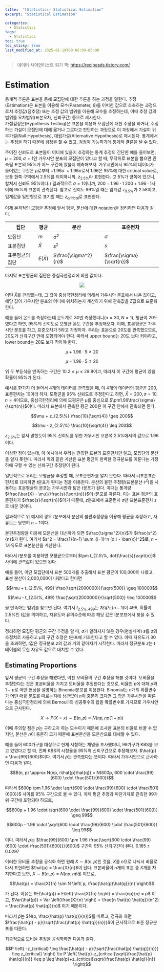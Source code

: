 ```yaml
---
title:  "[Statistics] Statistical Estimation"
excerpt: "Statistical Estimation"

categories:
  - Statistics
tags:
  - Statistics
toc: true
toc_sticky: true
last_modified_at: 2025-01-19T08:06:00-05:00
---
```


> 데이터 사이언티스트 되기 책: https://recipesds.tistory.com/

# Estimation

통계적 추론은 표본을 통해 모집단에 대한 추론을 하는 과정을 말한다. 추정(Estimation)은 표본을 이용해 모수(Parameter, $\theta$)를 
어떠한 값으로 추측하는 과정으로서 추정값(점추정) 또는 추정 값의 범위를 이용해 모수를 추정하는데, 이때 추정 값의 범위를 오차범위(표본오차, 신뢰구간) 등으로 제시한다.   
가설검정은(Hypothesis Testing)은 표본을 이용해 모집단에 대한 주장을 하거나, 주장하는 가설이 모집단에 대해 옳거나 그르다고 판단하는 과정으로 
이 과정에서 가설이 귀무가설(Null Hypothesis), 대립가설(Alternative Hypothesis)로 제시된다. 
통계에서는 추정을 하기 때문에 검정을 할 수 있고, 검정이 가능하기에 통계적 결론을 낼 수 있다. 

주어진 신뢰도로 표본들이 어디에 있을지 추정하는 통계 추정의 간단한 예를 들어보면, $\mu=200, \sigma=1$인 가우시안 분포의 모집단이 있다고 할 때, 
무작위로 표본을 뽑으면 관측될 표본의 95%가 어느 구간에 있을지 예측해보자. 가우시안에서 95%의 데이터가 들어있는 구간은 $\mu$로부터 $-1.96\sigma ~ +1.96\sigma$로서
 1.96은 95%에 대한 critical value로, 보통 한쪽 구역에서 2.5%를 의미하니까, $z_{2.5\%}$라 표현한다. (2.5%가 양쪽에 있으니, 합쳐서 신뢰도 95%이다.)
결과적으로 $\sigma=1$이니까, $200 - 1.96 \cdot 1 ~ 200 + 1.96 \cdot 1$사이에 95%의 표본이 관측된다. 참고로 신뢰도 99%일 때는 임계값 $z_{0.5\%}$가 2.58이고, 
임계값을 일반형으로 표기할 때는 $z_{critical}$로 표현한다. 

이제 본격적인 모평균 추정에 앞서 평균, 분산에 대한 notation을 정리하면 다음과 같다. 

|집단|평균|분산|표준편차|
|-|-|-|-|
|모집단|$m$|$\sigma^2$|$\sigma$|
|표본집단|$\bar{X}$|$s^2$|$s$|
|표본평균의 집단|$E(\bar{X})$|$\frac{\sigma^2}{n}$|$\frac{\sigma}{\sqrt{n}}$|

마지막 표본평균의 집단은 중심극한정리에 의한 값이다. 

<p align="center"><img src="https://github.com/user-attachments/assets/fc3ceffa-4cde-4016-a165-d58160dab99d"></p>

어떤 $\bar{X}$를 관측했는데, 그 값이 중심극한정리에 의해서 가우시안 분포에서 나온 값이고, 해당 값이 가우시안 분포의 어디에 위치하는지 계산하기 위해 관측값을 $Z$값으로 표준화 한다. 

예를 들어 온도를 측정하는데 온도계로 30번 측정했더니($n=30, N=1$), 평균이 20도 였다고 하면, 95%의 신뢰도로 모평균 온도 구간을 추정해보자. 이때, 표본평균은 가우시안 분포를 하고, 표준오차가 5라고 가정하자. 우리는 표본으로 20도를 관측했으므로, 20도가 신뢰구간 안에 포함되어야 한다. 따라서 upper bound는 20도 보다 커야하고, lower bound는 20도 보다 작아야 한다. 

$$\mu + 1.96 \cdot 5 \geq 20$$

$$\mu - 1.96 \cdot 5 \leq 20$$

위 두 부등식을 만족하는 구간은 $10.2 \leq \mu \leq 29.8$이고, 따라서 이 구간에 평균이 있을 확률이 95%가 된다. 

예시를 한가지 더 들어서 4개의 데이터를 관측했을 때, 이 4개의 데이터의 평균은 200, 표준편차는 10이라 하자. 모평균을 95% 신뢰도로 추정한다고 하면, $\bar{X}=200, \sigma=10, n=4$이므로, 중심극한정리에 의해 모평균은 $\mu$를 중심으로 $\pm1.96\frac{\sigma}{\sqrt{n}}$이다. 따라서 표본에서 관측한 평균 200은 이 구간 안에서 관측되면 된다. 

$$\mu + z_{2.5\%} \frac{10}{\sqrt{4}} \geq 200$$

$$\mu - z_{2.5\%} \frac{10}{\sqrt{4}} \leq 200$$

$z_{2.5\%}$는 앞서 말했듯이 95% 신뢰도를 위한 가우시안 오른쪽 2.5%에서의 값으로 1.96이다. 

이상한 점이 있는데, 이 예시에서 우리는 관측한 표본의 표준편차만 알고, 모집단의 분산을 알지 못한다. 
따라서 위와 같은 계산은 표본 평균이 완벽한 정규분포를 이룬다는 가정 하에 구할 수 있는 신뢰구간 추정량이 된다. 

일반적으로 우리는 모평균을 추정할 때, 모표준편차를 알지 못한다. 따라서 $s$(표본표준편차)로 대치하면 $t$분포가 된다는 점을 이용한다. 
분산의 불편 추정량(표본분산 $s^2$)을 사용하는 표본평균의 분포는 가우시안과 닯은 $t$분포가 된다. 
이때는 통계량 $\frac{\bar{X} - \mu}{\frac{s}{\sqrt{n}}}$이 $t$분포를 따른다. 이는 표본 평균의 표준편차가 $\frac{s}{\sqrt{n}}$이기 때문에, $z$분포에서 표준편차 $\sigma$만 표본표준편차 $s$로 바꾼 것이다. 

결과적으로 위 예시의 경우  $t$분포에서 분산의 불편추정량을 이용해 평균을 추정하고, 자유도는 당연히 $n-1$이다. 

불편추정량을 이용해 모분산을 대신하게 되면 $\frac{\sigma^2}{n}$가 $\frac{s^2}{n}$가 된다. 
여기서 $s^2 = \frac{1}{n-1} \sum_{i=1}^n (x_i - \bar{x})^2$로, $n-1$자유도로 표본분산을 계산한다. 

따라서 $t$분포를 이용하면 모평균으로부터 $\pm t_{2.5\%, dof}\frac{s}{\sqrt{n}}$ 사이에 관측값이 있으면 된다. 

예를 들어, 어떤 모집단에서 표본 500개를 추출해서 표본 평균이 100,000이 나왔고, 표본 분산이 2,000,000이 나왔다고 한다면 

$$\mu + t_{2.5\%, 499} \frac{\sqrt{2000000}}{\sqrt{500}} \geq 100000$$

$$\mu - t_{2.5\%, 499} \frac{\sqrt{2000000}}{\sqrt{500}} \leq 100000$$

을 만족하는 범위를 찾으면 된다. 여기서 $t_{2.5\%, 499}$는 자유도($n-1$)이 499, 확률이 2.5%인 $t$값을 의미하고, 자유도와 유의수준에 따른 해당 값은 t분포표에서 찾을 수 있다.

정리하면 모집단 평균의 구간 추정을 할 때, $\sigma$가 알려지지 않은 경우(현실세계)  $s$를 $\sigma$의 추정치로 사용하고 $\mu$의 구간 추정은 $t$분포에 기초한다고 할 수 있다. 이때 자유도가 30을 초과하면, $t$값은 정규분포 $z$의 값과 거의 같아지기 시작한다. 따라서 정규분포 $z$는 $t$ 테이블의 무한 자유도 값으로 대치할 수 있다. 

##  Estimating Proportions

앞서 평균의 구간 추정을 해봤다면, 이젠 모비율의 구간 추정을 해볼 것이다. 모비율을 추정한다는 것은 표본비율을 가지고 모비율을 추정한다는 것으로, 비율인 $p$에 대해 $p$와 $1-p$로 어떤 현상을 설명하는 Binomial분포를 이용한다. Binomial는 $n$개의 확률변수가 어떤 확률 분포를 따르는지에 상관없이 $n$이 충분히 크다면 그 합은 가우시안을 따른다는 중심극한정리에 의해 Bernoulli의 성공횟수의 합을 확률변수로 가지므로 가우시안으로 근사된다. 

$$X \to P(X=x) \sim B(n, p) \approx N(np, np(1-p))$$

이때 주의할 점은 $p$는 구하고자 하는 모수이기 때문에 조사한 표본의 비율로 바꿀 수 없지만, 분산은 $n$이 충분히 크기 때문에 표본분산을 모분산으로 대체할 수 있다. 

예를 들어 600가구를 대상으로 현재 시청하는 채널을 조사했더니, 99가구가 KBS를 보고 있었다고 할 때, 진짜 KBS의 시청율을 95%의 신뢰구간으로 추정해보자. $\hat{p} = \frac{99}{600}$이다. 여기서 $\hat{p}$는 관측했다는 뜻이다. 따라서 가우시안으로 근사하면 다음과 같다.

$$B(n, p) \approx N(np, n\hat{p}\hat{q}) = N(600p, 600 \cdot \frac{99}{600} \cdot \frac{501}{600})$$

따라서 $600p \pm 1.96 \cdot \sqrt{600 \cdot \frac{99}{600} \cdot \frac{501}{600}}$ 사이를 95% 구간으로 볼 수 있다. 
이제 평균 추정과 마찬가지로 관측한 99가 위 구간에 포함되야 하므로, 

$$600p + 1.96 \cdot \sqrt{600 \cdot \frac{99}{600} \cdot \frac{501}{600}} \geq 99$$

$$600p - 1.96 \cdot \sqrt{600 \cdot \frac{99}{600} \cdot \frac{501}{600}} \leq 99$$

이다. 따라서 $p$는 $\frac{99}{600} \pm 1.96 \frac{\sqrt{600 \cdot \frac{99}{600} \cdot \frac{501}{600}}}{600}$ 구간이 95% 신뢰구간이 된다. $0.165 \pm 0.0297$

이러한 모비율 추정을 공식화 하면 원래 $X \sim B(n, p)$인 것을, $X$를 $n$으로 나눠서 비율로 다시 표현하면 $\hat{p} = \frac{X}{n}$이 된다. 표본비율이 $n$개의 표본 중 $X$개를 차지한다고 보면, $X \sim B(n, p) \approx N(np, n\hat{p}\hat{q})$ 이므로, 

$$\hat{p} = \frac{X}{n} \sim N \left( p, \frac{\hat{p}\hat{q}}{n} \right)$$

가 된다. 이유는 $E(\hat{p}) = E\left( \frac{X}{n} \right) = \frac{np}{n} = p$ 이고, $Var(\hat{p}) = Var \left(\frac{X}{n} \right) = \frac{n \hat{p} \hat{q}}{n^2} = \frac{\hat{p} \hat{q}}{n}$ 이기 때문이다. 

따라서 $\hat{p}$는 $N(p, \frac{\hat{p} \hat{q}}{n})$를 따르고, 정규화 하면 $\frac{\hat{p} - p}{\sqrt{\frac{\hat{p} \hat{q}}{n}}}$이 근사적으로 표준 정규분포를 따른다. 

최종적으로 모비율 추정을 공식화하면 다음과 같다. 

$$P \left( -z_{critical} \leq \frac{\hat{p} - p}{\sqrt{\frac{\hat{p} \hat{q}}{n}}} \leq z_{critical} \right) \to P \left( \hat{p}-z_{critical}\sqrt{\frac{\hat{p} \hat{q}}{n}} \leq p \leq \hat{p}+z_{critical}\sqrt{\frac{\hat{p} \hat{q}}{n}}  \right)$$ 








